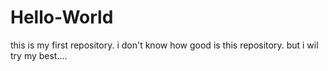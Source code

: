 # Hello-World
this is my first repository. i don't know how good is this repository. but i wil try my best....
